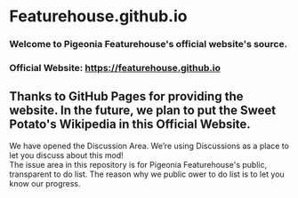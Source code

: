 # Featurehouse.github.io
### Welcome to Pigeonia Featurehouse's official website's source.
### Official Website: https://featurehouse.github.io
Thanks to GitHub Pages for providing the website.
In the future, we plan to put the Sweet Potato's Wikipedia in this Official Website.
-----------------------
We have opened the Discussion Area. We’re using Discussions as a place to let you discuss about this mod!  
The issue area in this repository is for Pigeonia Featurehouse's public, transparent to do list. The reason why we public ower to do list is to let you know our progress.
